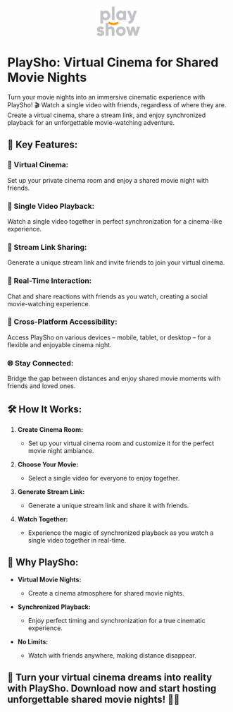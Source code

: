 <p align="center">
  <img src="app/src/main/res/drawable-nodpi/img_logo.png" alt="PlaySho Logo" width="100" height="68">
</p>

# PlaySho: Virtual Cinema for Shared Movie Nights

Turn your movie nights into an immersive cinematic experience with PlaySho! 🎬 Watch a single video with friends, regardless of where they are. Create a virtual cinema, share a stream link, and enjoy synchronized playback for an unforgettable movie-watching adventure.

## 🚀 Key Features:

### 🎥 Virtual Cinema:

Set up your private cinema room and enjoy a shared movie night with friends.

### 🍿 Single Video Playback:

Watch a single video together in perfect synchronization for a cinema-like experience.

### 🔗 Stream Link Sharing:

Generate a unique stream link and invite friends to join your virtual cinema.

### 💬 Real-Time Interaction:

Chat and share reactions with friends as you watch, creating a social movie-watching experience.

### 📱 Cross-Platform Accessibility:

Access PlaySho on various devices – mobile, tablet, or desktop – for a flexible and enjoyable cinema night.

### 🌐 Stay Connected:

Bridge the gap between distances and enjoy shared movie moments with friends and loved ones.

## 🛠️ How It Works:

1. **Create Cinema Room:**
   - Set up your virtual cinema room and customize it for the perfect movie night ambiance.

2. **Choose Your Movie:**
   - Select a single video for everyone to enjoy together.

3. **Generate Stream Link:**
   - Generate a unique stream link and share it with friends.

4. **Watch Together:**
   - Experience the magic of synchronized playback as you watch a single video together in real-time.

## 🌟 Why PlaySho:

- **Virtual Movie Nights:**
  - Create a cinema atmosphere for shared movie nights.

- **Synchronized Playback:**
  - Enjoy perfect timing and synchronization for a true cinematic experience.

- **No Limits:**
  - Watch with friends anywhere, making distance disappear.

## 🎉 Turn your virtual cinema dreams into reality with PlaySho. Download now and start hosting unforgettable shared movie nights! 🍿✨
